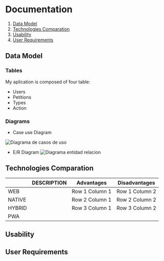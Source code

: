 # Documentation
1. [Data Model](#data-model)
2. [Technologies Comparation](#technologies-comparation)
3. [Usability](#usability)
4. [User Requirements](#user-requirements)
## Data Model
### Tables
My aplication is composed of four table:
* Users
* Petitions
* Types
* Action
### Diagrams
* Case use Diagram

![Diagrama de casos de uso](https://github.com/KiraGONW/Proyecto_1-Ev_Enlaza/blob/master/docImg/CasosDeUso.PNG)
* E/R Diagram
![Diagrama entidad relacion](https://github.com/KiraGONW/Proyecto_1-Ev_Enlaza/blob/master/docImg/ER.PNG)
## Technologies Comparation
|   |DESCRIPTION|Advantages| Disadvantages |
|----|---------|------------------ | ------------------|
|WEB| |Row 1 Column 1 | Row 1 Column 2 | 
|NATIVE| |Row 2 Column 1 | Row 2 Column 2 |
|HYBRID| |Row 3 Column 1 | Row 3 Column 2 |
|PWA||||
## Usability
## User Requirements
